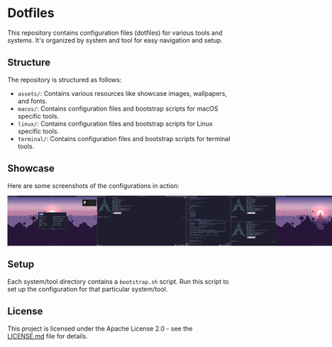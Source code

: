 # Dotfiles

This repository contains configuration files (dotfiles) for various tools and systems. It's organized by system and tool for easy navigation and setup.

## Structure

The repository is structured as follows:

- `assets/`: Contains various resources like showcase images, wallpapers, and fonts.
- `macos/`: Contains configuration files and bootstrap scripts for macOS specific tools.
- `linux/`: Contains configuration files and bootstrap scripts for Linux specific tools.
- `terminal/`: Contains configuration files and bootstrap scripts for terminal tools.

## Showcase

Here are some screenshots of the configurations in action:

<div style="display: flex; justify-content: space-between;">
  <img src="/assets/showcase/1714161591.png" width="40%" />
  <img src="/assets/showcase/1714161602.png" width="40%" /> 
  <img src="/assets/showcase/1714161630.png" width="40%" />
  <img src="/assets/showcase/1714161646.png" width="40%" />
</div>

## Setup

Each system/tool directory contains a `bootstrap.sh` script. Run this script to set up the configuration for that particular system/tool.

## License

This project is licensed under the Apache License 2.0 - see the [LICENSE.md](LICENSE.md) file for details.
